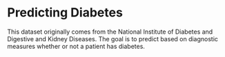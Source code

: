 # Predicting Diabetes
This dataset originally comes from the National Institute of Diabetes and Digestive and Kidney Diseases. The goal is to predict based on diagnostic measures whether or not a patient has diabetes.

